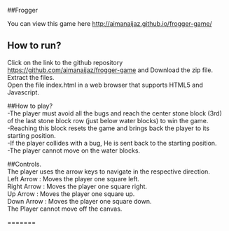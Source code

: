 ##Frogger

You can view this game here http://aimanaijaz.github.io/frogger-game/  

## How to run?
Click on the link to the github repository https://github.com/aimanaijaz/frogger-game and Download the zip file.  
Extract the files.  
Open the file index.html in a web browser that supports HTML5 and Javascript.  

##How to play?  
-The player must avoid all the bugs and reach the center stone block (3rd) of the last stone block row (just below water blocks)  to win the game.  
-Reaching this block resets the game and brings back the player to its starting position.  
-If the player collides with a bug, He is sent back to the starting position.  
-The player cannot move on the water blocks.  

##Controls.  
The player uses the arrow keys to navigate in the respective direction.  
Left Arrow : Moves the player one square left.  
Right Arrow : Moves the player one square right.  
Up Arrow : Moves the player one square up.  
Down Arrow : Moves the player one square down.   
The Player cannot move off the canvas.  

=======

